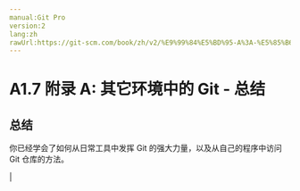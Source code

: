 ```yaml
---
manual:Git Pro
version:2
lang:zh
rawUrl:https://git-scm.com/book/zh/v2/%E9%99%84%E5%BD%95-A%3A-%E5%85%B6%E5%AE%83%E7%8E%AF%E5%A2%83%E4%B8%AD%E7%9A%84-Git-%E6%80%BB%E7%BB%93
---
```



# A1.7 附录 A: 其它环境中的 Git - 总结

## 总结<a name="_总结_13"></a>


你已经学会了如何从日常工具中发挥 Git 的强大力量，以及从自己的程序中访问 Git 仓库的方法。


|


